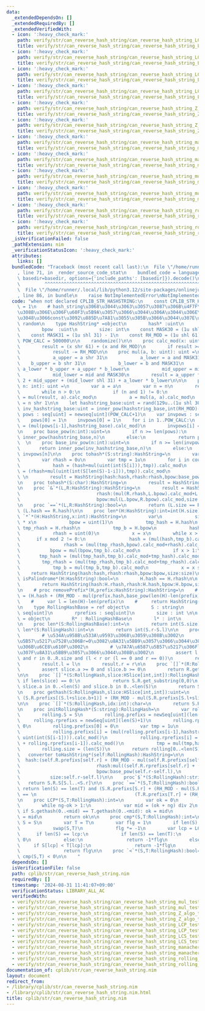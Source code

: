 ```yaml
---
data:
  _extendedDependsOn: []
  _extendedRequiredBy: []
  _extendedVerifiedWith:
  - icon: ':heavy_check_mark:'
    path: verify/str/can_reverse_hash_string/can_reverse_hash_string_LCP_test.nim
    title: verify/str/can_reverse_hash_string/can_reverse_hash_string_LCP_test.nim
  - icon: ':heavy_check_mark:'
    path: verify/str/can_reverse_hash_string/can_reverse_hash_string_LCP_test.nim
    title: verify/str/can_reverse_hash_string/can_reverse_hash_string_LCP_test.nim
  - icon: ':heavy_check_mark:'
    path: verify/str/can_reverse_hash_string/can_reverse_hash_string_LCS_test.nim
    title: verify/str/can_reverse_hash_string/can_reverse_hash_string_LCS_test.nim
  - icon: ':heavy_check_mark:'
    path: verify/str/can_reverse_hash_string/can_reverse_hash_string_LCS_test.nim
    title: verify/str/can_reverse_hash_string/can_reverse_hash_string_LCS_test.nim
  - icon: ':heavy_check_mark:'
    path: verify/str/can_reverse_hash_string/can_reverse_hash_string_Z_algo_test.nim
    title: verify/str/can_reverse_hash_string/can_reverse_hash_string_Z_algo_test.nim
  - icon: ':heavy_check_mark:'
    path: verify/str/can_reverse_hash_string/can_reverse_hash_string_Z_algo_test.nim
    title: verify/str/can_reverse_hash_string/can_reverse_hash_string_Z_algo_test.nim
  - icon: ':heavy_check_mark:'
    path: verify/str/can_reverse_hash_string/can_reverse_hash_string_manacher_test.nim
    title: verify/str/can_reverse_hash_string/can_reverse_hash_string_manacher_test.nim
  - icon: ':heavy_check_mark:'
    path: verify/str/can_reverse_hash_string/can_reverse_hash_string_manacher_test.nim
    title: verify/str/can_reverse_hash_string/can_reverse_hash_string_manacher_test.nim
  - icon: ':heavy_check_mark:'
    path: verify/str/can_reverse_hash_string/can_reverse_hash_string_mul_test.nim
    title: verify/str/can_reverse_hash_string/can_reverse_hash_string_mul_test.nim
  - icon: ':heavy_check_mark:'
    path: verify/str/can_reverse_hash_string/can_reverse_hash_string_mul_test.nim
    title: verify/str/can_reverse_hash_string/can_reverse_hash_string_mul_test.nim
  - icon: ':heavy_check_mark:'
    path: verify/str/can_reverse_hash_string/can_reverse_hash_string_rolling_hash_yosupo_suffix_array_test.nim
    title: verify/str/can_reverse_hash_string/can_reverse_hash_string_rolling_hash_yosupo_suffix_array_test.nim
  - icon: ':heavy_check_mark:'
    path: verify/str/can_reverse_hash_string/can_reverse_hash_string_rolling_hash_yosupo_suffix_array_test.nim
    title: verify/str/can_reverse_hash_string/can_reverse_hash_string_rolling_hash_yosupo_suffix_array_test.nim
  _isVerificationFailed: false
  _pathExtension: nim
  _verificationStatusIcon: ':heavy_check_mark:'
  attributes:
    links: []
  bundledCode: "Traceback (most recent call last):\n  File \"/home/runner/.local/lib/python3.12/site-packages/onlinejudge_verify/documentation/build.py\"\
    , line 71, in _render_source_code_stat\n    bundled_code = language.bundle(stat.path,\
    \ basedir=basedir, options={'include_paths': [basedir]}).decode()\n          \
    \         ^^^^^^^^^^^^^^^^^^^^^^^^^^^^^^^^^^^^^^^^^^^^^^^^^^^^^^^^^^^^^^^^^^^^^^^^^^^^^^^^^\n\
    \  File \"/home/runner/.local/lib/python3.12/site-packages/onlinejudge_verify/languages/nim.py\"\
    , line 86, in bundle\n    raise NotImplementedError\nNotImplementedError\n"
  code: "when not declared CPLIB_STR_HASHSTRING:\n    const CPLIB_STR_HASHSTRING*\
    \ = 1\n    # hash_string\u3068\u3044\u3063\u3057\u3087\u306B\u4F7F\u308F\u308C\
    \u308B\u306E\u306F\u60F3\u5B9A\u3057\u3066\u3044\u306A\u3044\u306E\u3067\u3042\
    \u3048\u3066const\u3092\u885D\u7A81\u3055\u305B\u3066\u3044\u307E\u3059\n    import\
    \ random\n    type HashString* =object\n        hash* :uint\n        rhash* :uint\n\
    \        bpow  :uint\n        size: int\n    const MASK30 = (1u shl 30) - 1\n\
    \    const MASK31 = (1u shl 31) - 1\n    const RH_MOD = (1u shl 61) - 1\n    const\
    \ POW_CALC = 500000\n\n    randomize()\n\n    proc calc_mod(x: uint): uint =\n\
    \        result = (x shr 61) + (x and RH_MOD)\n        if result >= RH_MOD:\n\
    \            result -= RH_MOD\n\n    proc mul(a, b: uint): uint =\n        let\n\
    \            a_upper = a shr 31\n            a_lower = a and MASK31\n        \
    \    b_upper = b shr 31\n            b_lower = b and MASK31\n            mid =\
    \ a_lower * b_upper + a_upper * b_lower\n            mid_upper = mid shr 30\n\
    \            mid_lower = mid and MASK30\n        result = a_upper * b_upper *\
    \ 2 + mid_upper + (mid_lower shl 31) + a_lower * b_lower\n\n\n    proc inner_pow(a:uint,\
    \ n: int): uint =\n        var a = a\n        var n = n\n        result = 1\n\
    \        while n > 0:\n            if (n and 1) != 0:\n                result\
    \ = mul(result, a).calc_mod\n            a = mul(a, a).calc_mod\n            n\
    \ = n shr 1\n\n    let hashstring_base:uint = rand(129u..(1u shl 30))\n    let\
    \ inv_hashstring_base:uint = inner_pow(hashstring_base,int(RH_MOD)-2)\n    var\
    \ pows : seq[uint] = newseq[uint](POW_CALC+1)\n    var invpows : seq[uint] = newseq[uint](POW_CALC+1)\n\
    \    pows[0] = 1\n    invpows[0] = 1\n    for i in 1..POW_CALC:\n        pows[i]\
    \ = (mul(pows[i-1],hashstring_base).calc_mod)\n        invpows[i] = (mul(invpows[i-1],inv_hashstring_base).calc_mod)\n\
    \n    proc base_pow(n:int):uint=\n        if n >= len(pows):\n            return\
    \ inner_pow(hashstring_base,n)\n        else:\n            return pows[n]\n  \
    \  \n    proc base_inv_pow(n:int):uint=\n        if n >= len(invpows):\n     \
    \       return inner_pow(inv_hashstring_base,n)\n        else:\n            return\
    \ invpows[n]\n\n    proc tohash*(S:string):HashString=\n        var hash = 0u\n\
    \        var rhash = 0u\n        var tmp = 1u\n        for i in countdown(len(S)-1,0,1):\n\
    \            hash = (hash+mul(uint(int(S[i])),tmp)).calc_mod\n            rhash\
    \ = (rhash+mul(uint(int(S[len(S)-1-i])),tmp)).calc_mod\n            tmp = mul(tmp,hashstring_base).calc_mod\
    \ \n        result = HashString(hash:hash,rhash:rhash,bpow:base_pow(len(S)),size:len(S))\n\
    \n    proc tohash*(S:char):HashString=\n        result = HashString(hash:uint(int(S)),rhash:uint(int(S)),bpow:hashstring_base,size:1)\n\
    \n    proc `&`*(L,R:HashString):HashString=\n        result = HashString(hash:(mul(L.hash,R.bpow).calc_mod+R.hash).calc_mod,\n\
    \                            rhash:(mul(R.rhash,L.bpow).calc_mod+L.rhash).calc_mod,\n\
    \                            bpow:mul(L.bpow,R.bpow).calc_mod,size:L.size+R.size)\n\
    \n    proc `==`*(L,R:HashString):bool=\n        return (L.size == R.size) and\
    \ (L.hash == R.hash)\n\n    proc len*(H:HashString):int=int(H.size)\n\n    proc\
    \ `*`*(H:HashString,x:int):HashString=\n        var\n            size = H.size\
    \ * x\n            bpow = uint(1)\n            tmp_hash = H.hash\n           \
    \ tmp_rhash = H.rhash\n            tmp_b = H.bpow\n            hash = uint(0)\n\
    \            rhash = uint(0)\n            x = x\n        while x > 0:\n      \
    \      if x mod 2 != 0:\n                hash = (mul(hash,tmp_b).calc_mod+tmp_hash).calc_mod\n\
    \                rhash = (mul(tmp_rhash,bpow).calc_mod+rhash).calc_mod\n     \
    \           bpow = mul(bpow,tmp_b).calc_mod\n            if x > 1:\n         \
    \       tmp_hash = (mul(tmp_hash,tmp_b).calc_mod+tmp_hash).calc_mod\n        \
    \        tmp_rhash = (mul(tmp_rhash,tmp_b).calc_mod+tmp_rhash).calc_mod\n    \
    \            tmp_b = mul(tmp_b,tmp_b).calc_mod\n            x = x shr 1\n    \
    \    return HashString(hash:hash,rhash:rhash,bpow:bpow,size:size)\n    \n    proc\
    \ isPalindrome*(H:HashString):bool=\n        H.hash == H.rhash\n\n    proc reversed*(H:HashString):HashString=\n\
    \        return HashString(hash:H.rhash,rhash:H.hash,bpow:H.bpow,size:H.size)\n\
    \n    # proc removePrefix*(H,prefix:HashString):HashString=\n    #     var hash\
    \ = (H.hash + (RH_MOD - mul(prefix.hash,base_pow(len(H)-len(prefix))).calc_mod)).calc_mod\n\
    \    #     var l = len(H)-len(prefix)\n    #     return HashString(hash:hash,bpow:base_pow(l),size:l)\n\
    \n    type RollingHashBase = ref object\n        S : string\n        prefixs :\
    \ seq[uint]\n        rprefixs : seq[uint]\n        size : int \n\n    type RollingHash*\
    \ = object\n        R* : RollingHashBase\n        l* : int\n        r* : int\n\
    \n    proc len*(S:RollingHashBase):int=\n        return int(S.size)\n\n    proc\
    \ len*(S:RollingHash):int=\n        return int(S.r-S.l)\n\n    proc get_substring(R:RollingHashBase,l,r:int):RollingHash=\n\
    \        # \u534A\u958B\u533A\u9593\u3068\u3059\u308B\u3002\n        # \u7A7A\u6587\
    \u5B57\u5217\u7528\u306Br=0\u3082\u8A31\u5BB9\u3057\u3066\u3044\u308B\u3053\u3068\
    \u306B\u6CE8\u610F\u3002\n        # \u7A7A\u6587\u5B57\u5217\u306Fl=0,r=0\u306E\
    \u307F\u8A31\u5BB9\u3057\u3066\u3044\u308B\u3002\n        assert l in 0..<R.size\
    \ and r in 0..R.size and (l < r or (l == 0 and r == 0))\n        result.R = R\n\
    \        result.l = l\n        result.r = r\n\n    proc `[]`*(R:RollingHashBase,slice:HSlice[int,int]):RollingHash=\n\
    \        assert slice.a >= 0 and slice.b >= 0\n        return R.get_substring(slice.a,slice.b+1)\n\
    \n\n    proc `[]`*(S:RollingHash,slice:HSlice[int,int]):RollingHash=\n       \
    \ if len(slice) == 0:\n            return S.R.get_substring(0,0)\n        assert\
    \ slice.a in 0..<len(S) and slice.b in 0..<len(S)\n        return S.R.get_substring(S.l+slice.a,S.l+slice.b+1)\n\
    \n    proc gethash(S:RollingHash,slice:HSlice[int,int]):uint=\n        return\
    \ (S.R.prefixs[(S.l+slice.b+1)] + (RH_MOD - mul(S.R.prefixs[S.l+slice.a],base_pow(((S.l+slice.b+1)-(S.l+slice.a)))).calc_mod)).calc_mod\n\
    \n\n    proc `[]`*(S:RollingHash,idx:int):char=\n        return S.R.S[idx+int(S.l)]\n\
    \n    proc initRollingHash*(S:string):RollingHash=\n        var rolling = RollingHashBase()\n\
    \        rolling.S = S\n        rolling.prefixs = newSeq[uint](len(S)+1)\n   \
    \     rolling.rprefixs = newSeq[uint](len(S)+1)\n        rolling.rprefixs[0] =\
    \ 0\n        rolling.prefixs[0] = 0\n        var tmp = 1u\n        for i in 1..len(S):\n\
    \            rolling.prefixs[i] = (mul(rolling.prefixs[i-1],hashstring_base) +\
    \ uint(int(S[i-1]))).calc_mod()\n            rolling.rprefixs[i] = (mul(uint(int(S[i-1])),tmp)\
    \ + rolling.rprefixs[i-1]).calc_mod()\n            tmp = mul(tmp,hashstring_base).calc_mod\n\
    \        rolling.size = (len(S))\n        return rolling[0..<len(S)]\n\n\n\n \
    \   converter toHashString*(self:RollingHash):HashString=\n\n        return HashString(\
    \  hash:(self.R.prefixs[self.r] + (RH_MOD - mul(self.R.prefixs[self.l],base_pow(self.r-self.l)).calc_mod)).calc_mod,\n\
    \                            rhash:mul((self.R.rprefixs[self.r] + (RH_MOD - self.R.rprefixs[self.l])).calc_mod,base_inv_pow(self.l)).calc_mod,\n\
    \                            bpow:base_pow(self.r-self.l),\n                 \
    \           size:self.r-self.l)\n\n    proc`$`*(S:RollingHash):string=\n     \
    \   return S.R.S[S.l..<S.r]\n\n    proc `==`*(S,T:RollingHash):bool=\n       \
    \ return len(S) == len(T) and (S.R.prefixs[S.r] + (RH_MOD - mul(S.R.prefixs[S.l],base_pow(S.r-S.l)).calc_mod)).calc_mod\
    \ == \n                                    (T.R.prefixs[T.r] + (RH_MOD - mul(T.R.prefixs[T.l],base_pow(T.r-T.l)).calc_mod)).calc_mod\n\
    \n    proc LCP*(S,T:RollingHash):int=\n        var ok = 0\n        var ng = min(len(S),len(T))+1\n\
    \        while ng-ok > 1:\n            var mid = (ok + ng) div 2\n           \
    \ if S.gethash(0..<mid) == T.gethash(0..<mid): ok = mid\n            else: ng\
    \ = mid\n        return ok\n\n    proc cmp*(S,T:RollingHash):int=\n        var\
    \ S = S\n        var T = T\n        var flg = 1\n        if len(S) > len(T):\n\
    \            swap(S,T)\n            flg *= -1\n        var lcp = LCP(S,T)\n  \
    \      if len(S) == lcp:\n            if len(S) == len(T):\n                return\
    \ 0\n            else:\n                return -1*flg\n        else:\n       \
    \     if S[lcp] < T[lcp]:\n                return -1*flg\n            else:\n\
    \                return flg\n\n    proc `<`*(S,T:RollingHash):bool=\n        return\
    \ cmp(S,T) < 0\n\n    "
  dependsOn: []
  isVerificationFile: false
  path: cplib/str/can_reverse_hash_string.nim
  requiredBy: []
  timestamp: '2024-08-31 11:41:07+09:00'
  verificationStatus: LIBRARY_ALL_AC
  verifiedWith:
  - verify/str/can_reverse_hash_string/can_reverse_hash_string_mul_test.nim
  - verify/str/can_reverse_hash_string/can_reverse_hash_string_mul_test.nim
  - verify/str/can_reverse_hash_string/can_reverse_hash_string_Z_algo_test.nim
  - verify/str/can_reverse_hash_string/can_reverse_hash_string_Z_algo_test.nim
  - verify/str/can_reverse_hash_string/can_reverse_hash_string_LCP_test.nim
  - verify/str/can_reverse_hash_string/can_reverse_hash_string_LCP_test.nim
  - verify/str/can_reverse_hash_string/can_reverse_hash_string_LCS_test.nim
  - verify/str/can_reverse_hash_string/can_reverse_hash_string_LCS_test.nim
  - verify/str/can_reverse_hash_string/can_reverse_hash_string_manacher_test.nim
  - verify/str/can_reverse_hash_string/can_reverse_hash_string_manacher_test.nim
  - verify/str/can_reverse_hash_string/can_reverse_hash_string_rolling_hash_yosupo_suffix_array_test.nim
  - verify/str/can_reverse_hash_string/can_reverse_hash_string_rolling_hash_yosupo_suffix_array_test.nim
documentation_of: cplib/str/can_reverse_hash_string.nim
layout: document
redirect_from:
- /library/cplib/str/can_reverse_hash_string.nim
- /library/cplib/str/can_reverse_hash_string.nim.html
title: cplib/str/can_reverse_hash_string.nim
---
```

